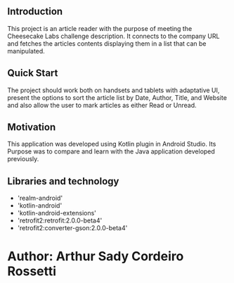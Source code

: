 ## Introduction
This project is an article reader with the purpose of meeting the Cheesecake Labs challenge description. 
It connects to the company URL and fetches the articles contents displaying them in a list that can be manipulated.

## Quick Start
The project should work both on handsets and tablets with adaptative UI, present the options to sort the article list
by Date, Author, Title, and Website and also allow the user to mark articles as either Read or Unread.


## Motivation

This application was developed using Kotlin plugin in Android Studio. Its Purpose was to compare and learn with the Java
application developed previously.

## Libraries and technology

- 'realm-android'
- 'kotlin-android'
- 'kotlin-android-extensions'
- 'retrofit2:retrofit:2.0.0-beta4'
- 'retrofit2:converter-gson:2.0.0-beta4'


# Author: Arthur Sady Cordeiro Rossetti